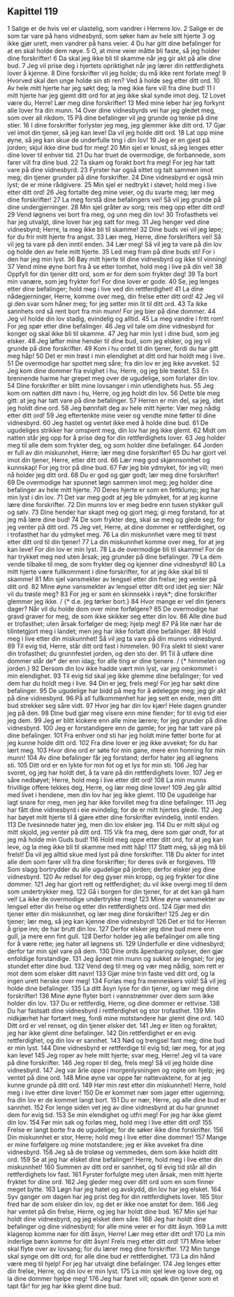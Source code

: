 ## Kapittel 119

1 Salige er de hvis vei er ulastelig, som vandrer i Herrens lov.
2 Salige er de som tar vare på hans vidnesbyrd, som søker ham av hele sitt hjerte
3 og ikke gjør urett, men vandrer på hans veier.
4 Du har gitt dine befalinger for at en skal holde dem nøye.
5 O, at mine veier måtte bli faste, så jeg holder dine forskrifter!
6 Da skal jeg ikke bli til skamme når jeg gir akt på alle dine bud.
7 Jeg vil prise deg i hjertets opriktighet når jeg lærer din rettferdighets lover å kjenne.
8 Dine forskrifter vil jeg holde; du må ikke rent forlate meg!
9 Hvorved skal den unge holde sin sti ren? Ved å holde seg etter ditt ord.
10 Av hele mitt hjerte har jeg søkt deg; la meg ikke fare vill fra dine bud!
11 I mitt hjerte har jeg gjemt ditt ord for at jeg ikke skal synde imot deg.
12 Lovet være du, Herre! Lær meg dine forskrifter!
13 Med mine leber har jeg forkynt alle lover fra din munn.
14 Over dine vidnesbyrds vei har jeg gledet meg, som over all rikdom.
15 På dine befalinger vil jeg grunde og tenke på dine stier.
16 I dine forskrifter forlyster jeg meg, jeg glemmer ikke ditt ord.
17 Gjør vel imot din tjener, så jeg kan leve! Da vil jeg holde ditt ord.
18 Lat opp mine øyne, så jeg kan skue de underfulle ting i din lov!
19 Jeg er en gjest på jorden; skjul ikke dine bud for meg!
20 Min sjel er knust, så jeg lenges etter dine lover til enhver tid.
21 Du har truet de overmodige, de forbannede, som farer vill fra dine bud.
22 Ta skam og forakt bort fra meg! For jeg har tatt vare på dine vidnesbyrd.
23 Fyrster har også sittet og talt sammen imot meg; din tjener grunder på dine forskrifter.
24 Dine vidnesbyrd er også min lyst; de er mine rådgivere.
25 Min sjel er nedtrykt i støvet; hold meg i live etter ditt ord!
26 Jeg fortalte deg mine veier, og du svarte meg; lær meg dine forskrifter!
27 La meg forstå dine befalingers vei! Så vil jeg grunde på dine undergjerninger.
28 Min sjel gråter av sorg; reis meg opp etter ditt ord!
29 Vend løgnens vei bort fra meg, og unn meg din lov!
30 Trofasthets vei har jeg utvalgt, dine lover har jeg satt for meg.
31 Jeg henger ved dine vidnesbyrd; Herre, la meg ikke bli til skamme!
32 Dine buds vei vil jeg løpe; for du frir mitt hjerte fra angst.
33 Lær meg, Herre, dine forskrifters vei! Så vil jeg ta vare på den inntil enden.
34 Lær meg! Så vil jeg ta vare på din lov og holde den av hele mitt hjerte.
35 Led meg fram på dine buds sti! For i den har jeg min lyst.
36 Bøy mitt hjerte til dine vidnesbyrd og ikke til vinning!
37 Vend mine øyne bort fra å se etter tomhet, hold meg i live på din vei!
38 Oppfyll for din tjener ditt ord, som er for dem som frykter deg!
39 Ta bort min vanære, som jeg frykter for! For dine lover er gode.
40 Se, jeg lenges etter dine befalinger; hold meg i live ved din rettferdighet!
41 La dine nådegjerninger, Herre, komme over meg, din frelse etter ditt ord!
42 Jeg vil gi den svar som håner meg; for jeg setter min lit til ditt ord.
43 Ta ikke sannhets ord så rent bort fra min munn! For jeg bier på dine dommer.
44 Jeg vil holde din lov stadig, evindelig og alltid.
45 La meg vandre i fritt rom! For jeg spør etter dine befalinger.
46 Jeg vil tale om dine vidnesbyrd for konger og skal ikke bli til skamme.
47 Jeg har min lyst i dine bud, som jeg elsker.
48 Jeg løfter mine hender til dine bud, som jeg elsker, og jeg vil grunde på dine forskrifter.
49 Kom i hu ordet til din tjener, fordi du har gitt meg håp!
50 Det er min trøst i min elendighet at ditt ord har holdt meg i live.
51 De overmodige har spottet meg såre; fra din lov er jeg ikke avveket.
52 Jeg kom dine dommer fra evighet i hu, Herre, og jeg ble trøstet.
53 En brennende harme har grepet meg over de ugudelige, som forlater din lov.
54 Dine forskrifter er blitt mine lovsanger i min utlendighets hus.
55 Jeg kom om natten ditt navn i hu, Herre, og jeg holdt din lov.
56 Dette ble meg gitt: at jeg har tatt vare på dine befalinger.
57 Herren er min del, sa jeg, idet jeg holdt dine ord.
58 Jeg bønnfalt deg av hele mitt hjerte: Vær meg nådig etter ditt ord!
59 Jeg eftertenkte mine veier og vendte mine føtter til dine vidnesbyrd.
60 Jeg hastet og ventet ikke med å holde dine bud.
61 De ugudeliges strikker har omspent meg, din lov har jeg ikke glemt.
62 Midt om natten står jeg opp for å prise deg for din rettferdighets lover.
63 Jeg holder meg til alle dem som frykter deg, og som holder dine befalinger.
64 Jorden er full av din miskunnhet, Herre; lær meg dine forskrifter!
65 Du har gjort vel imot din tjener, Herre, etter ditt ord.
66 Lær meg god skjønnsomhet og kunnskap! For jeg tror på dine bud.
67 Før jeg ble ydmyket, fór jeg vill; men nå holder jeg ditt ord.
68 Du er god og gjør godt; lær meg dine forskrifter!
69 De overmodige har spunnet løgn sammen imot meg; jeg holder dine befalinger av hele mitt hjerte.
70 Deres hjerte er som en fettklump; jeg har min lyst i din lov.
71 Det var meg godt at jeg ble ydmyket, for at jeg kunne lære dine forskrifter.
72 Din munns lov er meg bedre enn tusen stykker gull og sølv.
73 Dine hender har skapt meg og gjort meg; gi meg forstand, for at jeg må lære dine bud!
74 De som frykter deg, skal se meg og glede seg; for jeg venter på ditt ord.
75 Jeg vet, Herre, at dine dommer er rettferdighet, og i trofasthet har du ydmyket meg.
76 La din miskunnhet være meg til trøst etter ditt ord til din tjener!
77 La din miskunnhet komme over meg, for at jeg kan leve! For din lov er min lyst.
78 La de overmodige bli til skamme! For de har trykket meg ned uten årsak; jeg grunder på dine befalinger.
79 La dem vende tilbake til meg, de som frykter deg og kjenner dine vidnesbyrd!
80 La mitt hjerte være fullkomment i dine forskrifter, for at jeg ikke skal bli til skamme!
81 Min sjel vansmekter av lengsel etter din frelse; jeg venter på ditt ord.
82 Mine øyne vansmekter av lengsel etter ditt ord idet jeg sier: Når vil du trøste meg?
83 For jeg er som en skinnsekk i røyk*; dine forskrifter glemmer jeg ikke. / {* d.e. jeg tørker bort.}
84 Hvor mange er vel din tjeners dager? Når vil du holde dom over mine forfølgere?
85 De overmodige har gravd graver for meg, de som ikke skikker seg etter din lov.
86 Alle dine bud er trofasthet; uten årsak forfølger de meg; hjelp meg!
87 På lite nær har de tilintetgjort meg i landet; men jeg har ikke forlatt dine befalinger.
88 Hold meg i live etter din miskunnhet! Så vil jeg ta vare på din munns vidnesbyrd.
89 Til evig tid, Herre, står ditt ord fast i himmelen.
90 Fra slekt til slekt varer din trofasthet; du grunnfestet jorden, og den sto der.
91 Til å utføre dine dommer står de* der enn idag; for alle ting er dine tjenere. / {* himmelen og jorden.}
92 Dersom din lov ikke hadde vært min lyst, var jeg omkommet i min elendighet.
93 Til evig tid skal jeg ikke glemme dine befalinger; for ved dem har du holdt meg i live.
94 Din er jeg, frels meg! For jeg har søkt dine befalinger.
95 De ugudelige har bidd på meg for å ødelegge meg; jeg gir akt på dine vidnesbyrd.
96 På all fullkommenhet har jeg sett en ende, men ditt bud strekker seg såre vidt.
97 Hvor jeg har din lov kjær! Hele dagen grunder jeg på den.
98 Dine bud gjør meg visere enn mine fiender; for til evig tid eier jeg dem.
99 Jeg er blitt klokere enn alle mine lærere; for jeg grunder på dine vidnesbyrd.
100 Jeg er forstandigere enn de gamle; for jeg har tatt vare på dine befalinger.
101 Fra enhver ond sti har jeg holdt mine føtter borte for at jeg kunne holde ditt ord.
102 Fra dine lover er jeg ikke avveket; for du har lært meg.
103 Hvor dine ord er søte for min gane, mere enn honning for min munn!
104 Av dine befalinger får jeg forstand; derfor hater jeg all løgnens sti.
105 Ditt ord er en lykte for min fot og et lys for min sti.
106 Jeg har svoret, og jeg har holdt det, å ta vare på din rettferdighets lover.
107 Jeg er såre nedbøyet; Herre, hold meg i live etter ditt ord!
108 La min munns frivillige offere tekkes deg, Herre, og lær meg dine lover!
109 Jeg går alltid med livet i hendene, men din lov har jeg ikke glemt.
110 De ugudelige har lagt snare for meg, men jeg har ikke forvillet meg fra dine befalinger.
111 Jeg har fått dine vidnesbyrd i eie evindelig; for de er mitt hjertes glede.
112 Jeg har bøyet mitt hjerte til å gjøre etter dine forskrifter evindelig, inntil enden.
113 De tvesinnede hater jeg, men din lov elsker jeg.
114 Du er mitt skjul og mitt skjold, jeg venter på ditt ord.
115 Vik fra meg, dere som gjør ondt, for at jeg må holde min Guds bud!
116 Hold meg oppe etter ditt ord, for at jeg kan leve, og la meg ikke bli til skamme med mitt håp!
117 Støtt meg, så jeg må bli frelst! Da vil jeg alltid skue med lyst på dine forskrifter.
118 Du akter for intet alle dem som farer vill fra dine forskrifter; for deres svik er forgjeves.
119 Som slagg bortrydder du alle ugudelige på jorden; derfor elsker jeg dine vidnesbyrd.
120 Av redsel for deg gyser min kropp, og jeg frykter for dine dommer.
121 Jeg har gjort rett og rettferdighet; du vil ikke overgi meg til dem som undertrykker meg.
122 Gå i borgen for din tjener, for at det kan gå ham vel! La ikke de overmodige undertrykke meg!
123 Mine øyne vansmekter av lengsel etter din frelse og etter din rettferdighets ord.
124 Gjør med din tjener etter din miskunnhet, og lær meg dine forskrifter!
125 Jeg er din tjener; lær meg, så jeg kan kjenne dine vidnesbyrd!
126 Det er tid for Herren å gripe inn; de har brutt din lov.
127 Derfor elsker jeg dine bud mere enn gull, ja mere enn fint gull.
128 Derfor holder jeg alle befalinger om alle ting for å være rette; jeg hater all løgnens sti.
129 Underfulle er dine vidnesbyrd; derfor tar min sjel vare på dem.
130 Dine ords åpenbaring oplyser, den gjør enfoldige forstandige.
131 Jeg åpnet min munn og sukket av lengsel; for jeg stundet etter dine bud.
132 Vend deg til meg og vær meg nådig, som rett er mot dem som elsker ditt navn!
133 Gjør mine trin faste ved ditt ord, og la ingen urett herske over meg!
134 Forløs meg fra menneskers vold! Så vil jeg holde dine befalinger.
135 La ditt åsyn lyse for din tjener, og lær meg dine forskrifter!
136 Mine øyne flyter bort i vannstrømmer over dem som ikke holder din lov.
137 Du er rettferdig, Herre, og dine dommer er rettvise.
138 Du har fastsatt dine vidnesbyrd i rettferdighet og stor trofasthet.
139 Min nidkjærhet har fortært meg, fordi mine motstandere har glemt dine ord.
140 Ditt ord er vel renset, og din tjener elsker det.
141 Jeg er liten og foraktet; jeg har ikke glemt dine befalinger.
142 Din rettferdighet er en evig rettferdighet, og din lov er sannhet.
143 Nød og trengsel fant meg; dine bud er min lyst.
144 Dine vidnesbyrd er rettferdige til evig tid; lær meg, for at jeg kan leve!
145 Jeg roper av hele mitt hjerte; svar meg, Herre! Jeg vil ta vare på dine forskrifter.
146 Jeg roper til deg, frels meg! Så vil jeg holde dine vidnesbyrd.
147 Jeg var årle oppe i morgenlysningen og ropte om hjelp; jeg ventet på dine ord.
148 Mine øyne var oppe før nattevaktene, for at jeg kunne grunde på ditt ord.
149 Hør min røst etter din miskunnhet! Herre, hold meg i live etter dine lover!
150 De er kommet nær som jager etter ugjerning; fra din lov er de kommet langt bort.
151 Du er nær, Herre, og alle dine bud er sannhet.
152 For lenge siden vet jeg av dine vidnesbyrd at du har grunnet dem for evig tid.
153 Se min elendighet og utfri meg! For jeg har ikke glemt din lov.
154 Før min sak og forløs meg, hold meg i live etter ditt ord!
155 Frelse er langt borte fra de ugudelige; for de søker ikke dine forskrifter.
156 Din miskunnhet er stor, Herre; hold meg i live etter dine dommer!
157 Mange er mine forfølgere og mine motstandere; jeg er ikke avveket fra dine vidnesbyrd.
158 Jeg så de troløse og vemmedes, dem som ikke holdt ditt ord.
159 Se at jeg har elsket dine befalinger! Herre, hold meg i live etter din miskunnhet!
160 Summen av ditt ord er sannhet, og til evig tid står all din rettferdighets lov fast.
161 Fyrster forfulgte meg uten årsak, men mitt hjerte fryktet for dine ord.
162 Jeg gleder meg over ditt ord som en som finner meget bytte.
163 Løgn har jeg hatet og avskydd, din lov har jeg elsket.
164 Syv ganger om dagen har jeg prist deg for din rettferdighets lover.
165 Stor fred har de som elsker din lov, og det er ikke noe anstøt for dem.
166 Jeg har ventet på din frelse, Herre, og jeg har holdt dine bud.
167 Min sjel har holdt dine vidnesbyrd, og jeg elsket dem såre.
168 Jeg har holdt dine befalinger og dine vidnesbyrd; for alle mine veier er for ditt åsyn.
169 La mitt klagerop komme nær for ditt åsyn, Herre! Lær meg etter ditt ord!
170 La min inderlige bønn komme for ditt åsyn! Frels meg etter ditt ord!
171 Mine leber skal flyte over av lovsang; for du lærer meg dine forskrifter.
172 Min tunge skal synge om ditt ord; for alle dine bud er rettferdighet.
173 La din hånd være meg til hjelp! For jeg har utvalgt dine befalinger.
174 Jeg lenges etter din frelse, Herre, og din lov er min lyst.
175 La min sjel leve og love deg, og la dine dommer hjelpe meg!
176 Jeg har faret vill; opsøk din tjener som et tapt får! for jeg har ikke glemt dine bud.

